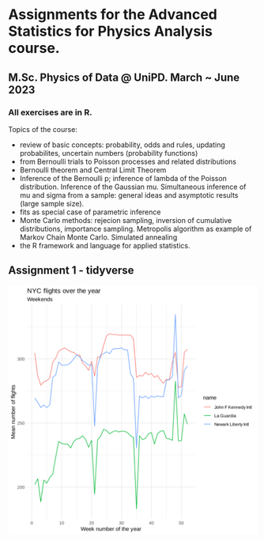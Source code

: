 # Assignments for the Advanced Statistics for Physics Analysis course.
## M.Sc. Physics of Data @ UniPD. March ~ June 2023
### All exercises are in R.

Topics of the course:
- review of basic concepts: probability, odds and rules, updating probabilites, uncertain numbers (probability functions)
- from Bernoulli trials to Poisson processes and related distributions
- Bernoulli theorem and Central Limit Theorem
- Inference of the Bernoulli p; inference of lambda of the Poisson distribution. Inference of the Gaussian mu. Simultaneous inference of mu and sigma from a sample: general ideas and asymptotic results (large sample size).
- fits as special case of parametric inference
- Monte Carlo methods: rejecion sampling, inversion of cumulative distributions, importance sampling. Metropolis algorithm as example of Markov Chain Monte Carlo. Simulated annealing
- the R framework and language for applied statistics.

## Assignment 1 - tidyverse

<img src="imgs/full_time.svg">